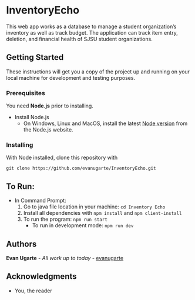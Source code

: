 # InventoryEcho
This web app works as a database to manage a student organization’s inventory as well as track budget. The application can track item entry, deletion, and financial health of SJSU student organizations.

## Getting Started

These instructions will get you a copy of the project up and running on your local machine for development and testing purposes.

### Prerequisites
You need **Node.js** prior to installing.
* Install Node.js
    * On Windows, Linux and MacOS, install the latest [Node version](https://nodejs.org/en/download/) from the Node.js website. 

### Installing

With Node installed, clone this repository with

`git clone https://github.com/evanugarte/InventoryEcho.git`

## To Run:
* In Command Prompt:
    1. Go to java file location in your machine: `cd Inventory Echo`
    2. Install all dependencies with `npm install` and `npm client-install`
    3. To run the program: `npm run start`
        * To run in development mode: `npm run dev`

## Authors

**Evan Ugarte** - *All work up to today* - [evanugarte](https://github.com/evanugarte)

## Acknowledgments

* You, the reader
